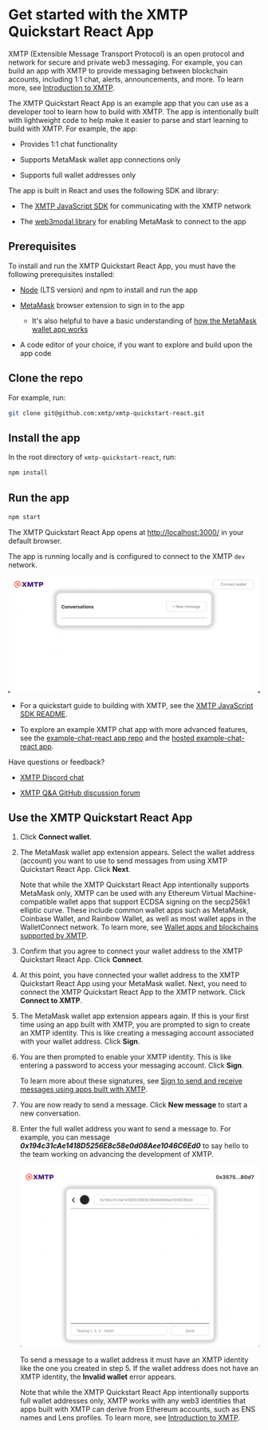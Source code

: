 # Get started with the XMTP Quickstart React App

XMTP (Extensible Message Transport Protocol) is an open protocol and network for secure and private web3 messaging. For example, you can build an app with XMTP to provide messaging between blockchain accounts, including 1:1 chat, alerts, announcements, and more. To learn more, see [Introduction to XMTP](https://xmtp.org/docs/dev-concepts/introduction).

The XMTP Quickstart React App is an example app that you can use as a developer tool to learn how to build with XMTP. The app is intentionally built with lightweight code to help make it easier to parse and start learning to build with XMTP. For example, the app:

* Provides 1:1 chat functionality

* Supports MetaMask wallet app connections only

* Supports full wallet addresses only

The app is built in React and uses the following SDK and library:

* The [XMTP JavaScript SDK](https://github.com/xmtp/xmtp-js) for communicating with the XMTP network

* The [web3modal library](https://github.com/WalletConnect/web3modal) for enabling MetaMask to connect to the app

## Prerequisites

To install and run the XMTP Quickstart React App, you must have the following prerequisites installed:

* [Node](https://nodejs.org/en/download/) (LTS version) and npm to install and run the app

* [MetaMask](https://metamask.io/) browser extension to sign in to the app

   * It's also helpful to have a basic understanding of [how the MetaMask wallet app works](https://docs.metamask.io/guide/)

* A code editor of your choice, if you want to explore and build upon the app code

## Clone the repo

For example, run:

```bash
git clone git@github.com:xmtp/xmtp-quickstart-react.git
```

## Install the app

In the root directory of `xmtp-quickstart-react`, run:

```bash
npm install
```

## Run the app

```bash
npm start
```

The XMTP Quickstart React App opens at [http://localhost:3000/](http://localhost:3000/) in your default browser.

The app is running locally and is configured to connect to the XMTP `dev` network.

![Shows the landing page of the XMTP Quickstart React App in an unconnected state, including a Connect wallet button, New message button, and an empty Conversations panel](src/assets/xmtp-quickstart-react-app.png)

<!--- To learn how to get started building with XMTP, see Get started with building messaging between blockchain accounts using XMTP and React.-->

- For a quickstart guide to building with XMTP, see the [XMTP JavaScript SDK README](https://github.com/xmtp/xmtp-js#readme).

- To explore an example XMTP chat app with more advanced features, see the [example-chat-react app repo](https://github.com/xmtp/example-chat-react) and the [hosted example-chat-react app](https://xmtp.chat/).

Have questions or feedback?

* [XMTP Discord chat](https://discord.gg/xmtp)

* [XMTP Q&A GitHub discussion forum](https://github.com/orgs/xmtp/discussions)

## Use the XMTP Quickstart React App

1. Click **Connect wallet**.

2. The MetaMask wallet app extension appears. Select the wallet address (account) you want to use to send messages from using XMTP Quickstart React App. Click **Next**.

   Note that while the XMTP Quickstart React App intentionally supports MetaMask only, XMTP can be used with any Ethereum Virtual Machine-compatible wallet apps that support ECDSA signing on the secp256k1 elliptic curve. These include common wallet apps such as MetaMask, Coinbase Wallet, and Rainbow Wallet, as well as most wallet apps in the WalletConnect network. To learn more, see [Wallet apps and blockchains supported by XMTP](https://xmtp.org/docs/dev-concepts/wallets).

3. Confirm that you agree to connect your wallet address to the XMTP Quickstart React App. Click **Connect**.

4. At this point, you have connected your wallet address to the XMTP Quickstart React App using your MetaMask wallet. Next, you need to connect the XMTP Quickstart React App to the XMTP network. Click **Connect to XMTP**.

5. The MetaMask wallet app extension appears again. If this is your first time using an app built with XMTP, you are prompted to sign to create an XMTP identity. This is like creating a messaging account associated with your wallet address. Click **Sign**.

6. You are then prompted to enable your XMTP identity. This is like entering a password to access your messaging account. Click **Sign**.

   To learn more about these signatures, see [Sign to send and receive messages using apps built with XMTP](https://xmtp.org/docs/dev-concepts/signatures).

7. You are now ready to send a message. Click **New message** to start a new conversation.

8. Enter the full wallet address you want to send a message to. For example, you can message **_0x194c31cAe1418D5256E8c58e0d08Aee1046C6Ed0_** to say hello to the team working on advancing the development of XMTP.

   ![Shows the new message panel in the XMTP Quickstart React App with a message "Testing 1, 2, 3 - hello!" composed to be send to the wallet address 0x194c31cAe1418D5256E8c58e0d08Aee1046C6Ed0](src/assets/testing-1-2-3.png)

   To send a message to a wallet address it must have an XMTP identity like the one you created in step 5. If the wallet address does not have an XMTP identity, the **Invalid wallet** error appears.

   Note that while the XMTP Quickstart React App intentionally supports full wallet addresses only, XMTP works with any web3 identities that apps built with XMTP can derive from Ethereum accounts, such as ENS names and Lens profiles. To learn more, see [Introduction to XMTP](https://xmtp.org/docs/dev-concepts/introduction).
